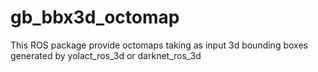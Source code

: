 # gb_bbx3d_octomap
This ROS package provide octomaps taking as input 3d bounding boxes generated by yolact_ros_3d or darknet_ros_3d
